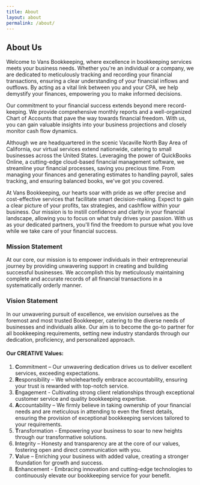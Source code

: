 ```yaml
---
title: About
layout: about
permalink: /about/
---
```


## About Us
<!-- Vans Bookkeeping is a bookkeeping business providing top notch service 
to business and individuals to keep track and record of the financial 
transaction to determine what is going in and out of your business, we 
bridge the gap between you and your CPA and help you understand your 
finances. We provide monthly reports and Chart of Accounts to build a 
financial freedom. We project what your business is doing and monitor 
cash flow.

We are a business based at Vacaville North Bay Area of California; however, 
we provide virtual services to small business across United States using 
QuickBooks Online which is a cloud based financial management software. 
It is designed in such a way that it helps you save your time by managing 
your finances, creating estimates and invoices, manage payroll, tracking 
sales and maintain and balance the books.

We jubilate in providing accurate and affordable services help you make 
smart decisions, you will gain a picture of understanding of profits, tax 
strategy and cashflow in business. We are here to help your business to build 
confidence and clarity in knowing your numbers so you can do more of 
what you love. -->


Welcome to Vans Bookkeeping, where excellence in bookkeeping services meets your business needs. Whether you're an individual or a company, we are dedicated to meticulously tracking and recording your financial transactions, ensuring a clear understanding of your financial inflows and outflows. By acting as a vital link between you and your CPA, we help demystify your finances, empowering you to make informed decisions.

Our commitment to your financial success extends beyond mere record-keeping. We provide comprehensive monthly reports and a well-organized Chart of Accounts that pave the way towards financial freedom. With us, you can gain valuable insights into your business projections and closely monitor cash flow dynamics.

Although we are headquartered in the scenic Vacaville North Bay Area of California, our virtual services extend nationwide, catering to small businesses across the United States. Leveraging the power of QuickBooks Online, a cutting-edge cloud-based financial management software, we streamline your financial processes, saving you precious time. From managing your finances and generating estimates to handling payroll, sales tracking, and ensuring balanced books, we've got you covered.

At Vans Bookkeeping, our hearts soar with pride as we offer precise and cost-effective services that facilitate smart decision-making. Expect to gain a clear picture of your profits, tax strategies, and cashflow within your business. Our mission is to instill confidence and clarity in your financial landscape, allowing you to focus on what truly drives your passion. With us as your dedicated partners, you'll find the freedom to pursue what you love while we take care of your financial success.


### Mission Statement
At our core, our mission is to empower individuals in their entrepreneurial journey by providing unwavering support in creating and building successful businesses. We accomplish this by meticulously maintaining complete and accurate records of all financial transactions in a systematically orderly manner.

### Vision Statement
In our unwavering pursuit of excellence, we envision ourselves as the foremost and most trusted Bookkeeper, catering to the diverse needs of businesses and individuals alike. Our aim is to become the go-to partner for all bookkeeping requirements, setting new industry standards through our dedication, proficiency, and personalized approach.

#### Our CREATIVE Values:
1. **C**ommitment – Our unwavering dedication drives us to deliver excellent services, exceeding expectations.
2. **R**esponsibility – We wholeheartedly embrace accountability, ensuring your trust is rewarded with top-notch service.
3. **E**ngagement - Cultivating strong client relationships through exceptional customer service and quality bookkeeping expertise. 
4. **A**ccountability – We firmly believe in taking ownership of your financial needs and are meticulous in attending to even the finest details, ensuring the provision of exceptional bookkeeping services tailored to your requirements.
5. **T**ransformation - Empowering your business to soar to new heights through our transformative solutions. 
6. **I**ntegrity – Honesty and transparency are at the core of our values, fostering open and direct communication with you.
7. **V**alue – Enriching your business with added value, creating a stronger foundation for growth and success.
8. **E**nhancement -  Embracing innovation and cutting-edge technologies to continuously elevate our bookkeeping service for your benefit.

